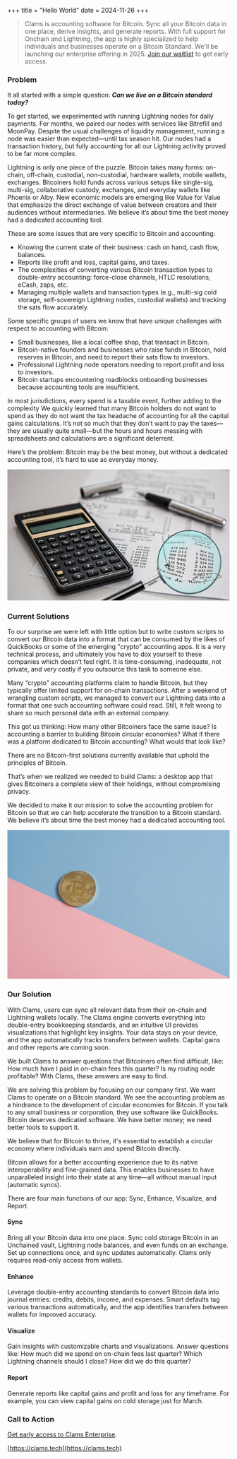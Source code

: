 +++
title = "Hello World"
date = 2024-11-26
+++

> Clams is accounting software for Bitcoin. Sync all your Bitcoin data in one place, derive insights, and generate reports. With full support for Onchain and Lightning, the app is highly specialized to help individuals and businesses operate on a Bitcoin Standard. We'll be launching our enterprise offering in 2025. [Join our waitlist](http://eepurl.com/i5kuF-/) to get early access.

### Problem

It all started with a simple question: **_Can we live on a Bitcoin standard today?_**

To get started, we experimented with running Lightning nodes for daily payments. For months, we paired our nodes with services like Bitrefill and MoonPay. Despite the usual challenges of liquidity management, running a node was easier than expected—until tax season hit. Our nodes had a transaction history, but fully accounting for all our Lightning activity proved to be far more complex.

Lightning is only one piece of the puzzle. Bitcoin takes many forms: on-chain, off-chain, custodial, non-custodial, hardware wallets, mobile wallets, exchanges. Bitcoiners hold funds across various setups like single-sig, multi-sig, collaborative custody, exchanges, and everyday wallets like Phoenix or Alby. New economic models are emerging like Value for Value that emphasize the direct exchange of value between creators and their audiences without intermediaries. We believe it’s about time the best money had a dedicated accounting tool.

These are some issues that are very specific to Bitcoin and accounting:

- Knowing the current state of their business: cash on hand, cash flow, balances.
- Reports like profit and loss, capital gains, and taxes.
- The complexities of converting various Bitcoin transaction types to double-entry accounting: force-close channels, HTLC resolutions, eCash, zaps, etc.
- Managing multiple wallets and transaction types (e.g., multi-sig cold storage, self-sovereign Lightning nodes, custodial wallets) and tracking the sats flow accurately.

Some specific groups of users we know that have unique challenges with respect to accounting with Bitcoin:

- Small businesses, like a local coffee shop, that transact in Bitcoin.
- Bitcoin-native founders and businesses who raise funds in Bitcoin, hold reserves in Bitcoin, and need to report their sats flow to investors.
- Professional Lightning node operators needing to report profit and loss to investors.
- Bitcoin startups encountering roadblocks onboarding businesses because accounting tools are insufficient.

In most jurisdictions, every spend is a taxable event, further adding to the complexity We quickly learned that many Bitcoin holders do not want to spend as they do not want the tax headache of accounting for all the capital gains calculations. It’s not so much that they don’t want to pay the taxes—they are usually quite small—but the hours and hours messing with spreadsheets and calculations are a significant deterrent.

Here’s the problem: Bitcoin may be the best money, but without a dedicated accounting tool, it’s hard to use as everyday money.

![Audit visualization](./audit.jpg)

### Current Solutions

To our surprise we were left with little option but to write custom scripts to convert our Bitcoin data into a format that can be consumed by the likes of QuickBooks or some of the emerging "crypto" accounting apps. It is a very technical process, and ultimately you have to dox yourself to these companies which doesn’t feel right. It is time-consuming, inadequate, not private, and very costly if you outsource this task to someone else.

Many “crypto” accounting platforms claim to handle Bitcoin, but they typically offer limited support for on-chain transactions. After a weekend of wrangling custom scripts, we managed to convert our Lightning data into a format that one such accounting software could read. Still, it felt wrong to share so much personal data with an external company.

This got us thinking: How many other Bitcoiners face the same issue? Is accounting a barrier to building Bitcoin circular economies? What if there was a platform dedicated to Bitcoin accounting? What would that look like?

There are no Bitcoin-first solutions currently available that uphold the principles of Bitcoin.

That’s when we realized we needed to build Clams: a desktop app that gives Bitcoiners a complete view of their holdings, without compromising privacy.

We decided to make it our mission to solve the accounting problem for Bitcoin so that we can help accelerate the transition to a Bitcoin standard. We believe it’s about time the best money had a dedicated accounting tool.

![Coin visualization](./coin.jpg)

### Our Solution

With Clams, users can sync all relevant data from their on-chain and Lightning wallets locally. The Clams engine converts everything into double-entry bookkeeping standards, and an intuitive UI provides visualizations that highlight key insights. Your data stays on your device, and the app automatically tracks transfers between wallets. Capital gains and other reports are coming soon.

We built Clams to answer questions that Bitcoiners often find difficult, like: How much have I paid in on-chain fees this quarter? Is my routing node profitable? With Clams, these answers are easy to find.

We are solving this problem by focusing on our company first. We want Clams to operate on a Bitcoin standard. We see the accounting problem as a hindrance to the development of circular economies for Bitcoin. If you talk to any small business or corporation, they use software like QuickBooks. Bitcoin deserves dedicated software. We have better money; we need better tools to support it.

We believe that for Bitcoin to thrive, it's essential to establish a circular economy where individuals earn and spend Bitcoin directly.

Bitcoin allows for a better accounting experience due to its native interoperability and fine-grained data. This enables businesses to have unparalleled insight into their state at any time—all without manual input (automatic syncs).

There are four main functions of our app: Sync, Enhance, Visualize, and Report.

#### Sync

Bring all your Bitcoin data into one place. Sync cold storage Bitcoin in an Unchained vault, Lightning node balances, and even funds on an exchange. Set up connections once, and sync updates automatically. Clams only requires read-only access from wallets.

#### Enhance

Leverage double-entry accounting standards to convert Bitcoin data into journal entries: credits, debits, income, and expenses. Smart defaults tag various transactions automatically, and the app identifies transfers between wallets for improved accuracy.

#### Visualize

Gain insights with customizable charts and visualizations. Answer questions like: How much did we spend on on-chain fees last quarter? Which Lightning channels should I close? How did we do this quarter?

#### Report

Generate reports like capital gains and profit and loss for any timeframe. For example, you can view capital gains on cold storage just for March.

### Call to Action

[Get early access to Clams Enterprise](http://eepurl.com/i5kuF-/).

[https://clams.tech](https://clams.tech)
